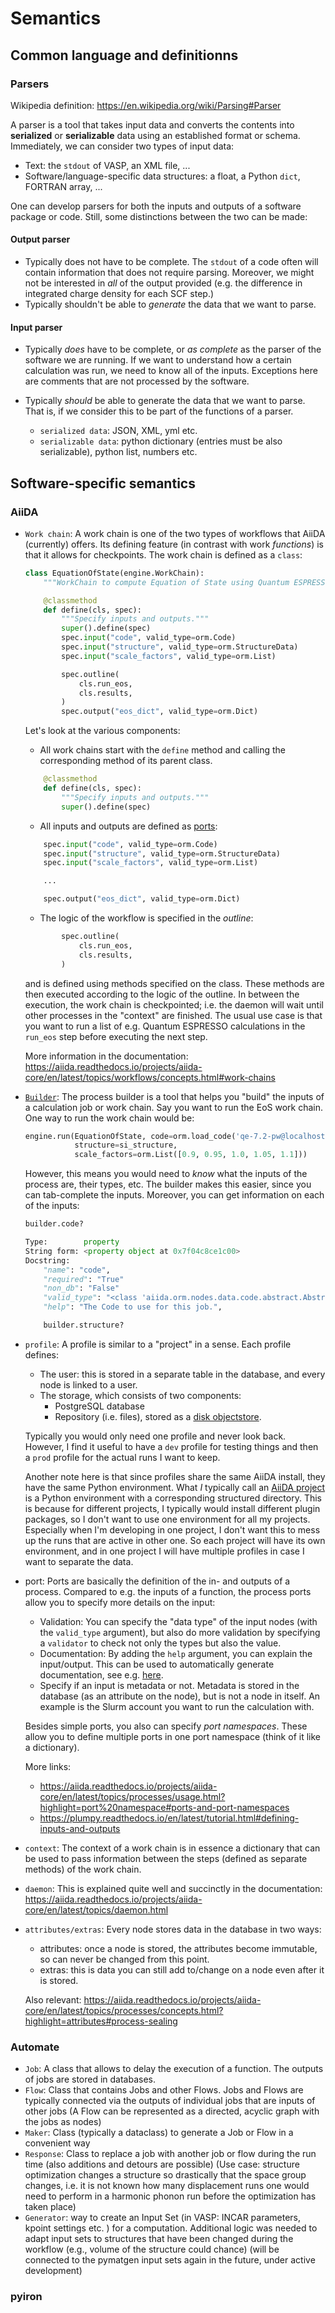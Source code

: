 # Semantics

## Common language and definitionns

### Parsers

Wikipedia definition: https://en.wikipedia.org/wiki/Parsing#Parser

A parser is a tool that takes input data and converts the contents into **serialized** or **serializable** data using an established format or schema.
Immediately, we can consider two types of input data:

* Text: the `stdout` of VASP, an XML file, ...
* Software/language-specific data structures: a float, a Python `dict`, FORTRAN array, ...

One can develop parsers for both the inputs and outputs of a software package or code.
Still, some distinctions between the two can be made:

#### Output parser

* Typically does not have to be complete. The `stdout` of a code often will contain information that does not require parsing.
  Moreover, we might not be interested in _all_ of the output provided (e.g. the difference in integrated charge density for each SCF step.)
* Typically shouldn't be able to _generate_ the data that we want to parse.

#### Input parser

* Typically _does_ have to be complete, or _as complete_ as the parser of the software we are running.
  If we want to understand how a certain calculation was run, we need to know all of the inputs.
  Exceptions here are comments that are not processed by the software.
* Typically _should_ be able to generate the data that we want to parse.
  That is, if we consider this to be part of the functions of a parser.

  - `serialized data`: JSON, XML, yml etc.
  - `serializable data`: python dictionary (entries must be also serializable), python list, numbers etc.

## Software-specific semantics
### AiiDA

- `Work chain`: A work chain is one of the two types of workflows that AiiDA (currently) offers. Its defining feature (in contrast with work _functions_) is that it allows for checkpoints. The work chain is defined as a `class`:

    ```python
    class EquationOfState(engine.WorkChain):
        """WorkChain to compute Equation of State using Quantum ESPRESSO."""

        @classmethod
        def define(cls, spec):
            """Specify inputs and outputs."""
            super().define(spec)
            spec.input("code", valid_type=orm.Code)
            spec.input("structure", valid_type=orm.StructureData)
            spec.input("scale_factors", valid_type=orm.List)

            spec.outline(
                cls.run_eos,
                cls.results,
            )
            spec.output("eos_dict", valid_type=orm.Dict)
    ```

    Let's look at the various components:
    
    * All work chains start with the `define` method and calling the corresponding method of its parent class.

    ```python
        @classmethod
        def define(cls, spec):
            """Specify inputs and outputs."""
            super().define(spec)
    ```

    * All inputs and outputs are defined as [ports](https://aiida.readthedocs.io/projects/aiida-core/en/latest/topics/processes/usage.html?highlight=port%20namespace#ports-and-port-namespaces):

    ```python
        spec.input("code", valid_type=orm.Code)
        spec.input("structure", valid_type=orm.StructureData)
        spec.input("scale_factors", valid_type=orm.List)

        ...

        spec.output("eos_dict", valid_type=orm.Dict)
    ```
           
    * The logic of the workflow is specified in the _outline_:

    ```python
            spec.outline(
                cls.run_eos,
                cls.results,
            )
    ```
    
    and is defined using methods specified on the class. These methods are then executed according to the logic of the outline. In between the execution, the work chain is checkpointed; i.e. the daemon will wait until other processes in the "context" are finished. The usual use case is that you want to run a list of e.g. Quantum ESPRESSO calculations in the `run_eos` step before executing the next step.
    
    More information in the documentation: https://aiida.readthedocs.io/projects/aiida-core/en/latest/topics/workflows/concepts.html#work-chains

- [`Builder`](https://aiida.readthedocs.io/projects/aiida-core/en/latest/topics/processes/usage.html?highlight=builder#process-builder): The process builder is a tool that helps you "build" the inputs of a calculation job or work chain. Say you want to run the EoS work chain. One way to run the work chain would be:

    ```python
    engine.run(EquationOfState, code=orm.load_code('qe-7.2-pw@localhost'),
               structure=si_structure,
               scale_factors=orm.List([0.9, 0.95, 1.0, 1.05, 1.1]))
    ```
    
    However, this means you would need to _know_ what the inputs of the process are, their types, etc. The builder makes this easier, since you can tab-complete the inputs. Moreover, you can get information on each of the inputs: 

    ```python
    builder.code?

    Type:        property
    String form: <property object at 0x7f04c8ce1c00>
    Docstring:
        "name": "code",
        "required": "True"
        "non_db": "False"
        "valid_type": "<class 'aiida.orm.nodes.data.code.abstract.AbstractCode'>"
        "help": "The Code to use for this job.",

        builder.structure?
    ```

- `profile`: A profile is similar to a "project" in a sense. Each profile defines:

    * The user: this is stored in a separate table in the database, and every node is linked to a user.
    * The storage, which consists of two components:
        * PostgreSQL database
        * Repository (i.e. files), stored as a [disk objectstore](https://pypi.org/project/disk_objectstore/).

    Typically you would only need one profile and never look back. However, I find it useful to have a `dev` profile for testing things and then a `prod` profile for the actual runs I want to keep.
    
    Another note here is that since profiles share the same AiiDA install, they have the same Python environment. What _I_ typically call an [AiiDA project](https://github.com/aiidateam/aiida-project) is a Python environment with a corresponding structured directory. This is because for different projects, I typically would install different plugin packages, so I don't want to use one environment for all my projects. Especially when I'm developing in one project, I don't want this to mess up the runs that are active in other one. So each project will have its own environment, and in one project I will have multiple profiles in case I want to separate the data.

- port: Ports are basically the definition of the in- and outputs of a process. Compared to e.g. the inputs of a function, the process ports allow you to specify more details on the input:

    * Validation: You can specify the "data type" of the input nodes (with the `valid_type` argument), but also do more validation by specifying a `validator` to check not only the types but also the value.
    * Documentation: By adding the `help` argument, you can explain the input/output. This can be used to automatically generate documentation, see e.g. [here](https://aiida-quantumespresso.readthedocs.io/en/latest/topics/calculations/pw.html).
    * Specify if an input is metadata or not. Metadata is stored in the database (as an attribute on the node), but is not a node in itself. An example is the Slurm account you want to run the calculation with.

    Besides simple ports, you also can specify _port namespaces_. These allow you to define multiple ports in one port namespace (think of it like a dictionary).


    More links:

    * https://aiida.readthedocs.io/projects/aiida-core/en/latest/topics/processes/usage.html?highlight=port%20namespace#ports-and-port-namespaces
    * https://plumpy.readthedocs.io/en/latest/tutorial.html#defining-inputs-and-outputs

- `context`: The context of a work chain is in essence a dictionary that can be used to pass information between the steps (defined as separate methods) of the work chain.

- `daemon`: This is explained quite well and succinctly in the documentation: https://aiida.readthedocs.io/projects/aiida-core/en/latest/topics/daemon.html

- `attributes/extras`: Every node stores data in the database in two ways:

    * attributes: once a node is stored, the attributes become immutable, so can never be changed from this point.
    * extras: this is data you can still add to/change on a node even after it is stored.


    Also relevant: https://aiida.readthedocs.io/projects/aiida-core/en/latest/topics/processes/concepts.html?highlight=attributes#process-sealing
    

### Automate

- `Job`: A class that allows to delay the execution of a function. The outputs of jobs are stored in databases.
- `Flow`: Class that contains Jobs and other Flows. Jobs and Flows are typically connected via the outputs of individual jobs that are inputs of other jobs (A Flow can be represented as a directed, acyclic graph with the jobs as nodes)
- `Maker`: Class (typically a dataclass) to generate a Job or Flow in a convenient way 
- `Response`: Class to replace a job with another job or flow during the run time (also additions and detours are possible) (Use case: structure optimization changes a structure so drastically that the space group changes, i.e. it is not known how many displacement runs one would need to perform in a harmonic phonon run before the optimization has taken place)
- `Generator`: way to create an Input Set (in VASP: INCAR parameters, kpoint settings etc. ) for a computation. Additional logic was needed to adapt input sets to structures that have been changed during the workflow (e.g., volume of the structure could chance) (will be connected to the pymatgen input sets again in the future, under active development)

### pyiron
